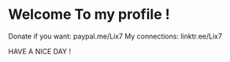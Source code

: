 # Welcome To my profile !
Donate if you want: paypal.me/Lix7
My connections: linktr.ee/Lix7

HAVE A NICE DAY !
